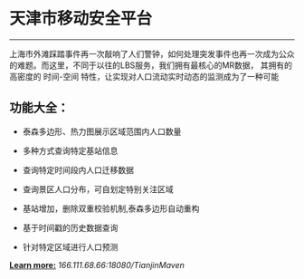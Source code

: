 # 天津市移动安全平台 #

----------
上海市外滩踩踏事件再一次敲响了人们警钟，如何处理突发事件也再一次成为公众的难题。而这里，不同于以往的LBS服务，我们拥有最核心的MR数据， 其拥有的高密度的 时间-空间 特性，让实现对人口流动实时动态的监测成为了一种可能

##  功能大全： ##

- 泰森多边形、热力图展示区域范围内人口数量

- 多种方式查询特定基站信息

- 查询特定时间段内人口迁移数据

- 查询景区人口分布，可自划定特别关注区域

- 基站增加，删除双重校验机制,泰森多边形自动重构

- 基于时间戳的历史数据查询

- 针对特定区域进行人口预测

**[Learn more:](166.111.68.66:18080/TianjinMaven)**
*166.111.68.66:18080/TianjinMaven*